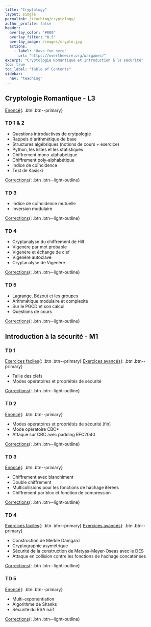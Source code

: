 ```yaml
---
title: "Cryptology"
layout: single
permalink: /teaching/cryptology/
author_profile: false
header:
  overlay_color: "#000"
  overlay_filter: "0.5"
  overlay_image: /images/crypto.jpg
  actions:
    - label: "Have fun here"
      url: "https://overthewire.org/wargames/"
excerpt: "Cryptologie Romantique et Introduction à la sécurité"
toc: true
toc_label: "Table of Contents"
sidebar:
  nav: "teaching"
---
```


## Cryptologie Romantique - L3


[Enoncé](/documents/td1-etu_compressed.pdf){: .btn .btn--primary}

### TD 1 & 2

- Questions introductives de crytpologie
- Rappels d'arithmétique de base
- Structures algébriques (notions de cours + exercice)
- Python, les listes et les statistiques
- Chiffrement mono-alphabétique
- Chiffrement poly-alphabétique
- Indice de coïncidence
- Test de Kasiski

[Corrections](/documents/Crypto_Romantique_TD1&2.pdf){: .btn .btn--light-outline}

### TD 3

- Indice de coïncidence mutuelle
- Inversion modulaire

[Corrections](/documents/Crypto_Romantique_TD3.pdf){: .btn .btn--light-outline}

### TD 4

- Cryptanalyse du chiffrement de Hill
- Vigenère par mot probable
- Vigenère et échange de clef
- Vigenère autoclave
- Cryptanalyse de Vigenère

[Corrections](/documents/Crypto_Romantique_TD4.pdf){: .btn .btn--light-outline}

### TD 5

- Lagrange, Bézout et les groupes
- Arithmétique modulaire et complexité
- Sur le PGCD et son calcul
- Questions de cours

[Corrections](/documents/Crypto_Romantique_TD5.pdf){: .btn .btn--light-outline}

## Introduction à la sécurité - M1

### TD 1

[Exercices faciles](/documents/TD1Simple.pdf){: .btn .btn--primary}
[Exercices avancés](/documents/TD1_ISEC_2021.pdf){: .btn .btn--primary}

- Taille des clefs
- Modes opératoires et propriétés de sécurité

[Corrections](/documents/ISEC_TD1.pdf){: .btn .btn--light-outline}

### TD 2

[Enoncé](/documents/TD1_ISEC_2021.pdf){: .btn .btn--primary}

- Modes opératoires et propriétés de sécurité (fin)
- Mode opératoire CBC*
- Attaque sur CBC avec padding RFC2040

[Corrections](/documents/ISEC_TD2_Corrections.pdf){: .btn .btn--light-outline}

### TD 3

[Enoncé](/documents/TD2_ISEC_2021.pdf){: .btn .btn--primary}

- Chiffrement avec blanchiment
- Double chiffrement
- Multicollisions pour les fonctions de hachage itérées
- Chiffrement par bloc et fonction de compression

[Corrections](/documents/TD3_Correction.pdf){: .btn .btn--light-outline}

### TD 4

[Exercices faciles](/documents/TD4simple.pdf){: .btn .btn--primary}
[Exercices avancés](/documents/TD3_ISEC_2021.pdf){: .btn .btn--primary}

- Construction de Merkle Damgard
- Cryptographie asymétrique
- Sécurité de la construction de Matyas-Meyer-Oseas avec le DES
- Attaque en collision contre les fonctions de hachage concaténées

[Corrections](/documents/ISEC_TD4_PDF.pdf){: .btn .btn--light-outline}

### TD 5

[Enoncé](/documents/TD4_ISEC_2021.pdf){: .btn .btn--primary}

- Multi-exponentiation
- Algorithme de Shanks
- Sécurité du RSA naïf

[Corrections](/documents/ISEC_TD5_Corrigé.pdf){: .btn .btn--light-outline}
